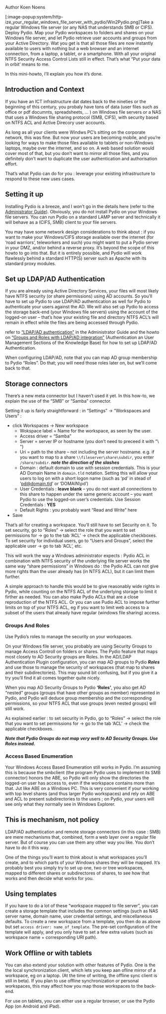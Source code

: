 Author Koen Noens

[:image-popup:system/http-ize_your_regular_windows_file_server_with_pydio/Win2Pydio.png]Take a regular Windows file server (or any NAS that understands SMB or CIFS). Deploy Pydio. Map your Pydio workspaces to folders and shares on your Windows file server, and let Pydio retrieve user accounts and groups from your Active Directory. Wat you get is that all those files are now instantly available to users with nothing but a web browser and an internet connection, from a laptop, a tablet, or a smartphone. With all your original NTFS Security Access Control Lists still in effect. That’s what “Put your data in orbit’ means to me.

In this mini-howto, I’ll explain you how it’s done.

## Introduction and Context
If you have an ICT infrastructure dat dates back to the nineties or the beginning of this century, you probaly have tons of data (user files such as office or pdf documnts, spreadsheets, … ) on Windows file servers or a NAS that uses a Windows file sharing protocol (SMB, CIFS), with security based on NTFS ACL and Active Direcory user accounts.

As long as all your clients were Windws PC’s sitting on the corporate network, this was fine. But now your users are becoming mobile, and you’re looking for ways to make those files available to tablets or non-Windows laptops, maybe over the internet, and so on. A web based solution would cover most of that, but you don’t want to mirror all those files, and you definitely don’t want to duplicate the user authentication and authorisation effort.

That’s what Pydio can do for you : leverage your existing infrastructure to respond to these new uses cases.

## Setting it up
Installing Pydio is a breeze, and I won’t go in the details here (refer to the [Administrator Guide](https://pyd.io/?p=66)).
Obviously, you do not install Pydio on your Windows file servers. You can run Pydio on a standard LAMP server and technically it will behave as a (CIFS, SMB) client to your file servers.

You may have some network design considerations to think about : if you want to make your Windows/CIFS storage available over the internet (for ‘road warriors’, teleworkers and such) you might want to put a Pydio server in your DMZ, and/or behind a reverse proxy. It’s beyond the scope of this howto to go into that. But it is entirely possible, and Pydio will work flawlessly behind a standard HTTP(S) server such as Apache with its standard proxy modules.

## Set up LDAP/AD Authentication
If you are already using Active Directory Services, your files will most likely have NTFS security (or share permissions) using AD accounts. So you’ll have to set up Pydio to use LDAP/AD authentication as well for Pydio to authenticate your users against the AD. We will also set up Pydio to access the storage back-end (your Windows file servers) using the account of the logged-on user – that’s how your existing file and directory NTFS ACL’s will remain in effect while the files are being accessed through Pydio.

refer to [“LDAP/AD authentication”](https://pyd.io/administrator/configuring-global-parameters/setup-authentication-driver/binding-to-an-ldapad-server/) in the Administrator Guide and the howto on [“Groups and Roles with LDAP/AD integration”](https://pyd.io/windows-file-server-to-web-based-file-repository/groups-and-roles-with-ldapad-integration-draft) (Authentication an User Management Sections of the Knowledge Base) for how to set up LDAP/AD Authentication.

When configuring LDAP/AD, note that you can map AD group membership to Pydio “Roles”. Do that; you will need those roles later on, but we’ll come back to that.


## Storage connectors
There’s a new meta connector but I haven’t used it yet. In this how-to, we explain the use of the “SMB” or “Samba” connector.

Setting it up is fairly straightforward : in “Settings” -> “Workspaces and Users” :

+ click Workspaces  -> New workspace
	- Wokspace label = Name for the workspace, as seen by the user.
	- Access driver = “Samba”
	- Server = server IP or hostname (you don’t need to preceed it with "\ \")
	- Uri = path to the share – not including the server hostname. e.g. if you want to map to a share `\\fileserver\share\subdir`, you enter  `/share/subdir`. **_note the direction of the slashes_**
	- Domain : default domain to use with session credentials. This is your AD Domain Name in `domain.tld` notation. Setting this will allow your users to log on with a short logon name (such as ‘pd’ in stead of ‘pd@domain.tld’ or ‘DOMAIN\pd’)
	- User Credentials  : **leave blank**  – you do not want all connections to this share to happen under the same generic account – you want Pydio to use the logged-on user’s credentials.
	Use Session Credentials : **YES**
	- Default Rights : you probably want “Read and Write” here
+ Save

That’s all for creating a workspace. You’ll still have to set Security on it.
To set security, go to “Roles” -> select the role that you want to set permissions for -> go to the tab ‘ACL’ -> check the applicable checkboxes.
To set security for individual users, go to “Users and Groups”, select the applicable user -> go to tab ‘ACL’, etc.

This will work the way a Windows administrator expects : Pydio ACL in combination with NTFS security of the underlying file server works the same way “share permissions” in Windows do : the Pydio ACL can not give more rights than the user already has (in NTFS ACL), but it can limit them further.

A simple approach to handle this would be to give reasonably wide rights in Pydio, while counting on the NTFS ACL of the underlying storage to limit it firther as needed. You can also make Pydio ACLs that are a close reproduction of the NTFS ACL. Or you can use Pudio ACL to impose further limits on top of your NTFS ACL, eg if you want to limit web access to a subset of the users that already have regular (windows file sharing) access.

### Groups And Roles
Use Pydio’s roles to manage the security on your workspaces.

On your Windows file server, you probably are using Security Groups to manage Access Controll on folders or shares. The Pydio feature that maps most closely to AD Security groups are Roles. In the AD/LDAP Authentication Plugin configuration, you can map AD groups to Pydio **_Roles_** and use those to manage the security of workspaces (that map to shares and their subdirectories).
This may sound bit confusing, but if you give it a try you’ll find it all comes together quite nicely.

When you map AD Security Groups to Pydio **‘Roles’**, you also get AD “nested” groups (groups that have other groups as member) represented in Pydio, and Pydio will deduce group membership and the corresponding permissions, so your NTFS ACL that use groups (even nested groups) will still work.

As explained earlier : to set security in Pydio, go to “Roles” -> select the role that you want to set permissions for -> go to the tab ‘ACL’ -> check the applicable checkboxes.

**_Note that Pydio Groups do not map very well to AD Security Groups. Use Roles instead._**

### Access Based Enumeration
Your Windows Access Based Enumeration still works in Pydio. I’m assuming this is because the smbclient (the program Pydio uses to implement its SMB connector) honors the ABE, so Pydio will only show the directories the logged-on user has access to, even if the workspace contains more than that. Jut like ABE on a Windows PC. This is very convenient if your working with top level shares (and thus larger Pydio workspaces) and rely on ABE and ACL to present subdirectories to the users ; on Pydio, your users will see only what they normally see in Windows Explorer.

## This is mechanism, not policy
LDAP/AD authentication and remote storage connectors (in this case : SMB) are mere mechanisms that, combined, form a web layer over a regular file server. But of course you can use them any other way you like. You don’t have to do it this way.

One of the things you’ll want to think about is what workspaces you’ll create, and to which parts of your Windows shares they will be mapped. It’s probably best you simply try to set up one, two or tree workspaces, mapped to different shares or subdirectores of shares, to see how that works and then decide what works for you.

## Using templates
If you have to do a lot of these “workspace mapped to file server”, you can create a storage template that includes the common settings (such as NAS server name, domain name, user credential settings, and miscellaneous defaults. To create a new workspace from a template, you then do as above but set `access driver: name_of_template`. The pre-set configuration of the template will apply, and you only have to set a few extra values (such as workspace name + corresponding URI path).

## Work Offline or with tablets
You can also extend your solution with other features of Pydio. One is the the local synchronization client, which lets you keep aan ofline mirror of a workspace, eg on a laptop. (At the time of writing, the offline sync client is still in beta). If you plan to use offline synchronization or personal workspaces, this may affect how you map those workspaces to the back-end.

For use on tablets, you can either use a regular browser, or use the Pydio App (on Android and iPad).